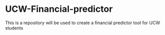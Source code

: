 # UCW-Financial-predictor
This is a repository will be used to create a financial predictor tool for UCW students
